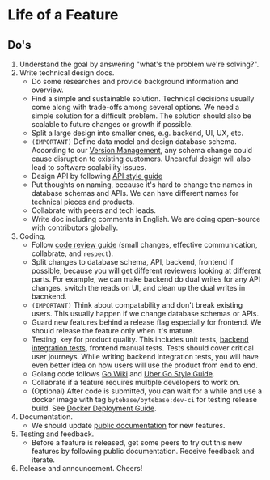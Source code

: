 # Life of a Feature

## Do's

1. Understand the goal by answering "what's the problem we're solving?".
1. Write technical design docs.
    - Do some researches and provide background information and overview.
    - Find a simple and sustainable solution. Technical decisions usually come along with trade-offs among several options. We need a simple solution for a difficult problem. The solution should also be scalable to future changes or growth if possible.
    - Split a large design into smaller ones, e.g. backend, UI, UX, etc.
    - ```(IMPORTANT)``` Define data model and design database schema. According to our [Version Management](version-management.md), any schema change could cause disruption to existing customers. Uncareful design will also lead to software scalability issues.
    - Design API by following [API style guide](https://github.com/bytebase/bytebase/blob/main/docs/api-style-guide.md)
    - Put thoughts on naming, because it's hard to change the names in database schemas and APIs. We can have different names for technical pieces and products.
    - Collabrate with peers and tech leads.
    - Write doc including comments in English. We are doing open-source with contributors globally.
2. Coding.
    - Follow [code review guide](code-review-guide.md) (small changes, effective communication, collabrate, and ```respect```).
    - Split changes to database schema, API, backend, frontend if possible, because you will get different reviewers looking at different parts. For example, we can make backend do dual writes for any API changes, switch the reads on UI, and clean up the dual writes in bacnkend.
    - ```(IMPORTANT)``` Think about compatability and don't break existing users. This usually happen if we change database schemas or APIs.
    - Guard new features behind a release flag especially for frontend. We should release the feature only when it's mature.
    - Testing, key for product quality. This includes unit tests, [backend integration tests](https://github.com/bytebase/bytebase/tree/main/tests), frontend manual tests. Tests should cover critical user journeys. While writing backend integration tests, you will have even better idea on how users will use the product from end to end.
    - Golang code follows [Go Wiki](https://github.com/golang/go/wiki/CodeReviewComments) and [Uber Go Style Guide](https://github.com/uber-go/guide/blob/master/style.md).
    - Collabrate if a feature requires multiple developers to work on.
    - (Optional) After code is submitted, you can wait for a while and use a docker image with tag `bytebase/bytebase:dev-ci` for testing release build. See [Docker Deployment Guide](https://docs.bytebase.com/install/docker).
3. Documentation.
    - We should update [public documentation](https://docs.bytebase.com/) for new features.
4. Testing and feedback.
   - Before a feature is released, get some peers to try out this new features by following public documentation. Receive feedback and iterate.
5. Release and announcement. Cheers!


